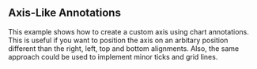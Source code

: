 ## Axis-Like Annotations

This example shows how to create a custom axis using chart annotations. This is useful if you want to position the axis on an arbitary position different than the right, left, top and bottom alignments. Also, the same approach could be used to implement minor ticks and grid lines. 

[//]: <keywords: custom,minor,ticks,conversion,>